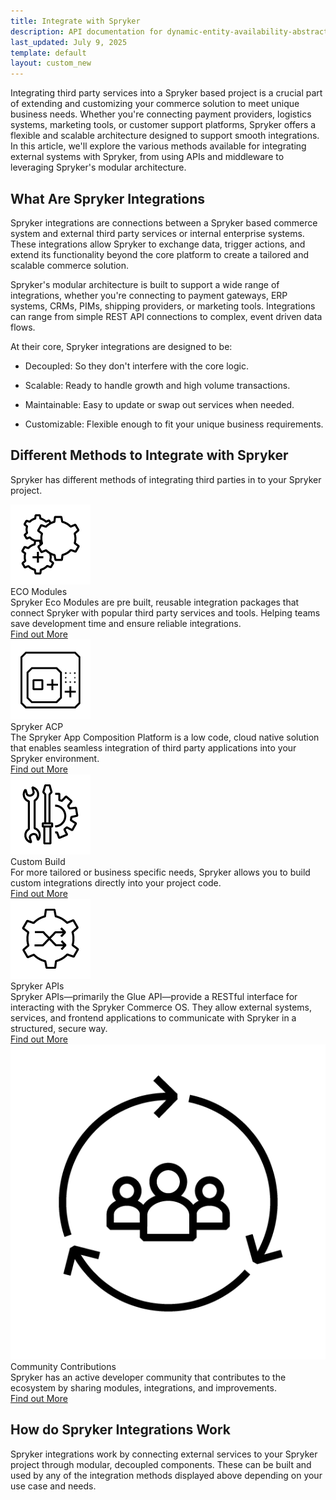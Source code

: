 ```yaml
---
title: Integrate with Spryker
description: API documentation for dynamic-entity-availability-abstracts.
last_updated: July 9, 2025
template: default
layout: custom_new
---
```


<div class="content_box">Integrating third party services into a Spryker based project is a crucial part of extending and customizing your commerce solution to meet unique business needs. Whether you're connecting payment providers, logistics systems, marketing tools, or customer support platforms, Spryker offers a flexible and scalable architecture designed to support smooth integrations. In this article, we'll explore the various methods available for integrating external systems with Spryker, from using APIs and middleware to leveraging Spryker's modular architecture.</div>

## What Are Spryker Integrations

Spryker integrations are connections between a Spryker based commerce system and external third party services or internal enterprise systems. These integrations allow Spryker to exchange data, trigger actions, and extend its functionality beyond the core platform to create a tailored and scalable commerce solution.

Spryker's modular architecture is built to support a wide range of integrations, whether you're connecting to payment gateways, ERP systems, CRMs, PIMs, shipping providers, or marketing tools. Integrations can range from simple REST API connections to complex, event driven data flows.

At their core, Spryker integrations are designed to be:

- Decoupled: So they don't interfere with the core logic.

- Scalable: Ready to handle growth and high volume transactions.

- Maintainable: Easy to update or swap out services when needed.

- Customizable: Flexible enough to fit your unique business requirements.


## Different Methods to Integrate with Spryker

Spryker has different methods of integrating third parties in to your Spryker project.

 <div class="cst_cards_3">

  <div class="cst_card">
    <div class="cst_card_image"><img src="/images/integrations/int_eco.png" alt="Icon for Spryker Eco Modules"></div>
    <div class="cst_card_title">ECO Modules</div>
    <div class="cst_card_desc">Spryker Eco Modules are pre built, reusable integration packages that connect Spryker with popular third party services and tools. Helping teams save development time and ensure reliable integrations.</div>
    <a class="cst_card_button" href="what_are_spryker_eco_modules"> Find out More </a>
  </div>

  <div class="cst_card">
    <div class="cst_card_image"><img src="/images/integrations/int_acp.png" alt="Icon for Spryker App Composition Platform"></div>
    <div class="cst_card_title">Spryker ACP</div>
    <div class="cst_card_desc">The Spryker App Composition Platform is a low code, cloud native solution that enables seamless integration of third party applications into your Spryker environment. </div>
    <a class="cst_card_button" href="about_spryker_acp_apps"> Find out More </a>
  </div>

  <div class="cst_card">
    <div class="cst_card_image"><img src="/images/integrations/int_custom_build.png" alt="Icon for Spryker Custom Building Integrations"></div>
    <div class="cst_card_title">Custom Build</div>
    <div class="cst_card_desc">For more tailored or business specific needs, Spryker allows you to build custom integrations directly into your project code.</div>
    <a class="cst_card_button" href="custom_build_integrations_with_spryker"> Find out More </a>
  </div>

  <div class="cst_card">
    <div class="cst_card_image"><img src="/images/integrations/int_api.png" alt="Icon for Spryker GLUE APIs"></div>
    <div class="cst_card_title">Spryker APIs</div>
    <div class="cst_card_desc">Spryker APIs—primarily the Glue API—provide a RESTful interface for interacting with the Spryker Commerce OS. They allow external systems, services, and frontend applications to communicate with Spryker in a structured, secure way.</div>
    <a class="cst_card_button" href="getting_started_with_spryker_api"> Find out More </a>
  </div>

  <div class="cst_card">
    <div class="cst_card_image"><img src="/images/integrations/int_community_contributions.png" alt="Icon for Spryker Community Contributions"></div>
    <div class="cst_card_title">Community Contributions</div>
    <div class="cst_card_desc">Spryker has an active developer community that contributes to the ecosystem by sharing modules, integrations, and improvements.</div>
    <a class="cst_card_button" href="community_contributions"> Find out More </a>
  </div>
 </div>


## How do Spryker Integrations Work

Spryker integrations work by connecting external services to your Spryker project through modular, decoupled components. These can be built and used by any of the integration methods displayed above depending on your use case and needs.

